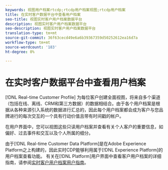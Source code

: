 ```yaml
---
keywords: 视图用户档案rtcdp;rtcdp用户档案视图;rtcdp用户档案
title: 在实时客户数据平台中查看用户档案
seo-title: 视图实时客户用户档案数据平台
description: 视图实时客户用户档案数据平台
seo-description: 视图实时客户用户档案数据平台
translation-type: tm+mt
source-git-commit: 36f63cecd49e6a6b39367359d50252612ea16d7a
workflow-type: tm+mt
source-wordcount: '183'
ht-degree: 0%

---
```



# 在实时客户数据平台中查看用户档案

[!DNL Real-time Customer Profile] 为每位客户创建全面视图，将来自多个渠道（包括在线、离线、CRM和第三方数据）的数据相结合。由于各个用户档案是根据从各种来源引入系统的数据进行汇总的，因此每个用户档案都会成为客户与您品牌进行的每次交互的一个具有行动价值且带有时间戳的帐户。

在用户界面中，您可以视图这些只读用户档案并查看有关个人客户的重要信息，如偏好、过去事件和交互以及个人所属的细分。

由于[!DNL Real-time Customer Data Platform]是在Adobe Experience Platform之上构建的，因此实时CDP能够利用属于[!DNL Experience Platform]的用户档案查看功能。 有关在[!DNL Platform]用户界面中查看客户用户档案的详细指南，请参阅[实时客户用户档案用户指南](../../profile/ui/user-guide.md)。